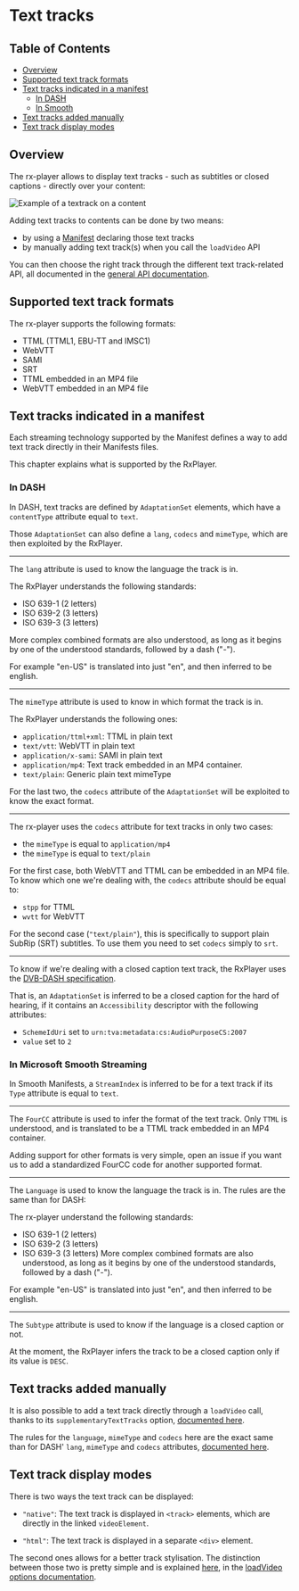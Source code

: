 # Text tracks ##################################################################


## Table of Contents ###########################################################

  - [Overview](#overview)
  - [Supported text track formats](#supported)
  - [Text tracks indicated in a manifest](#manifest)
    - [In DASH](#manifest-dash)
    - [In Smooth](#manifest-smooth)
  - [Text tracks added manually](#manual)
  - [Text track display modes](#modes)



<a name="overview"></a>
## Overview ####################################################################

The rx-player allows to display text tracks - such as subtitles or closed
captions - directly over your content:

![Example of a textrack on a
content](./assets/text_track_example.png "Example of a textrack")

Adding text tracks to contents can be done by two means:
  - by using a [Manifest](../terms.md#manifest) declaring those text tracks
  - by manually adding text track(s) when you call the ``loadVideo`` API

You can then choose the right track through the different text track-related
API, all documented in the [general API documentation](./index.md).



<a name="supported"></a>
## Supported text track formats ################################################

The rx-player supports the following formats:
  - TTML (TTML1, EBU-TT and IMSC1)
  - WebVTT
  - SAMI
  - SRT
  - TTML embedded in an MP4 file
  - WebVTT embedded in an MP4 file



<a name="manifest"></a>
## Text tracks indicated in a manifest #########################################

Each streaming technology supported by the Manifest defines a way to add text
track directly in their Manifests files.

This chapter explains what is supported by the RxPlayer.


<a name="manifest-dash"></a>
### In DASH ####################################################################

In DASH, text tracks are defined by ``AdaptationSet`` elements, which have a
``contentType`` attribute equal to ``text``.

Those ``AdaptationSet`` can also define a ``lang``, ``codecs`` and ``mimeType``,
which are then exploited by the RxPlayer.

----

The ``lang`` attribute is used to know the language the track is in.

The RxPlayer understands the following standards:
  - ISO 639-1 (2 letters)
  - ISO 639-2 (3 letters)
  - ISO 639-3 (3 letters)

More complex combined formats are also understood, as long as it begins by one
of the understood standards, followed by a dash ("-").

For example "en-US" is translated into just "en", and then inferred to be
english.

----

The ``mimeType`` attribute is used to know in which format the track is in.

The RxPlayer understands the following ones:
  - ``application/ttml+xml``: TTML in plain text
  - ``text/vtt``: WebVTT in plain text
  - ``application/x-sami``: SAMI in plain text
  - ``application/mp4``: Text track embedded in an MP4 container.
  - ``text/plain``: Generic plain text mimeType

For the last two, the ``codecs`` attribute of the ``AdaptationSet`` will be
exploited to know the exact format.

----

The rx-player uses the ``codecs`` attribute for text tracks in only two cases:
  - the ``mimeType`` is equal to ``application/mp4``
  - the ``mimeType`` is equal to ``text/plain``

For the first case, both WebVTT and TTML can be embedded in an MP4 file. To know
which one we're dealing with, the ``codecs`` attribute should be equal to:
  - ``stpp`` for TTML
  - ``wvtt`` for WebVTT

For the second case (``"text/plain"``), this is specifically to support plain
SubRip (SRT) subtitles. To use them you need to set ``codecs`` simply to
``srt``.

----

To know if we're dealing with a closed caption text track, the RxPlayer uses the
[DVB-DASH specification](https://www.dvb.org/resources/public/standards/a168_dvb-dash.pdf).

That is, an ``AdaptationSet`` is inferred to be a closed caption for the hard of
hearing, if it contains an ``Accessibility`` descriptor with the following
attributes:
  - ``SchemeIdUri`` set to ``urn:tva:metadata:cs:AudioPurposeCS:2007``
  - ``value`` set to ``2``


<a name="manifest-smooth"></a>
### In Microsoft Smooth Streaming ##############################################

In Smooth Manifests, a ``StreamIndex`` is inferred to be for a text track if its
``Type`` attribute is equal to ``text``.

----

The ``FourCC`` attribute is used to infer the format of the text track. Only
``TTML`` is understood, and is translated to be a TTML track embedded in an MP4
container.

Adding support for other formats is very simple, open an issue if you want us to
add a standardized FourCC code for another supported format.

----

The ``Language`` is used to know the language the track is in. The rules are the
same than for DASH:

The rx-player understand the following standards:
  - ISO 639-1 (2 letters)
  - ISO 639-2 (3 letters)
  - ISO 639-3 (3 letters)
More complex combined formats are also understood, as long as it begins by one
of the understood standards, followed by a dash ("-").

For example "en-US" is translated into just "en", and then inferred to be
english.

----

The ``Subtype`` attribute is used to know if the language is a closed caption or
not.

At the moment, the RxPlayer infers the track to be a closed caption only if its
value is ``DESC``.



<a name="manual"></a>
## Text tracks added manually ##################################################

It is also possible to add a text track directly through a ``loadVideo`` call,
thanks to its ``supplementaryTextTracks`` option, [documented
here](./loadVideo_options.md#prop-supplementaryTextTracks).

The rules for the ``language``, ``mimeType`` and ``codecs`` here are the exact
same than for DASH' ``lang``, ``mimeType`` and ``codecs`` attributes,
[documented here](#manifest-dash).



<a name="modes"></a>
## Text track display modes ####################################################

There is two ways the text track can be displayed:

  - ``"native"``: The text track is displayed in ``<track>`` elements, which are
    directly in the linked ``videoElement``.

  - ``"html"``: The text track is displayed in a separate ``<div>`` element.

The second ones allows for a better track stylisation. The distinction between
those two is pretty simple and is explained
[here](./loadVideo_options.md#prop-textTrackMode), in the [loadVideo options
documentation](./loadVideo_options.md).
